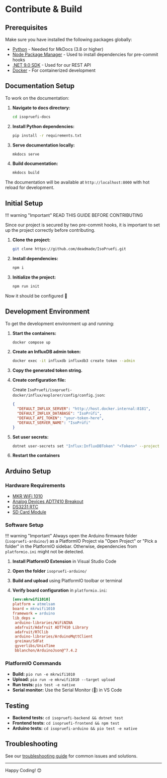 # Contribute & Build

## Prerequisites

Make sure you have installed the following packages globally:

- [Python](https://www.python.org/) - Needed for MkDocs (3.8 or higher)
- [Node Package Manager](https://www.npmjs.com/) - Used to install dependencies for pre-commit hooks
- [.NET 9.0 SDK](https://dotnet.microsoft.com/en-us/download) - Used for our REST API
- [Docker](https://www.docker.com/) - For containerized development

## Documentation Setup

To work on the documentation:

1. **Navigate to docs directory:**
   ```bash
   cd isopruefi-docs
   ```

2. **Install Python dependencies:**
   ```bash
   pip install -r requirements.txt
   ```

3. **Serve documentation locally:**
   ```bash
   mkdocs serve
   ```

4. **Build documentation:**
   ```bash
   mkdocs build
   ```

The documentation will be available at `http://localhost:8000` with hot reload for development.

## Initial Setup

!!! warning "Important"
    READ THIS GUIDE BEFORE CONTRIBUTING

Since our project is secured by two pre-commit hooks, it is important to set up the project correctly before contributing.

1. **Clone the project:**
   ```bash
   git clone https://github.com/deadmade/IsoPruefi.git
   ```

2. **Install dependencies:**
   ```bash
   npm i
   ```

3. **Initialize the project:**
   ```bash
   npm run init
   ```

Now it should be configured 🚀

## Development Environment

To get the development environment up and running:

1. **Start the containers:**
   ```bash
   docker compose up
   ```

2. **Create an InfluxDB admin token:**
   ```bash
   docker exec -it influxdb influxdb3 create token --admin
   ```

3. **Copy the generated token string.**

4. **Create configuration file:**
   
   Create `IsoPruefi/isopruefi-docker/influx/explorer/config/config.json`:
   ```json
   {
     "DEFAULT_INFLUX_SERVER": "http://host.docker.internal:8181",
     "DEFAULT_INFLUX_DATABASE": "IsoPrüfi",
     "DEFAULT_API_TOKEN": "your-token-here",
     "DEFAULT_SERVER_NAME": "IsoPrüfi"
   }
   ```

5. **Set user secrets:**
   ```bash
   dotnet user-secrets set "Influx:InfluxDBToken" "<Token>" --project isopruefi-backend\MQTT-Receiver-Worker\MQTT-Receiver-Worker.csproj
   ```

6. **Restart the containers**

## Arduino Setup

### Hardware Requirements

- [MKR WiFi 1010](https://docs.arduino.cc/hardware/mkr-wifi-1010/#features)
- [Analog Devices ADT7410 Breakout](https://learn.adafruit.com/adt7410-breakout?view=all)
- [DS3231 RTC](https://randomnerdtutorials.com/guide-for-real-time-clock-rtc-module-with-arduino-ds1307-and-ds3231/)
- [SD Card Module](https://randomnerdtutorials.com/guide-to-sd-card-module-with-arduino/)

### Software Setup

!!! warning "Important"
    Always open the Arduino firmware folder (`isopruefi-arduino/`) as a PlatformIO Project via "Open Project" or "Pick a folder" in the PlatformIO sidebar. Otherwise, dependencies from `platformio.ini` might not be detected.

1. **Install PlatformIO Extension** in Visual Studio Code

2. **Open the folder** `isopruefi-arduino/`

3. **Build and upload** using PlatformIO toolbar or terminal

4. **Verify board configuration** in `platformio.ini`:
   ```ini
   [env:mkrwifi1010]
   platform = atmelsam
   board = mkrwifi1010
   framework = arduino
   lib_deps = 
   	arduino-libraries/WiFiNINA
   	adafruit/Adafruit ADT7410 Library
   	adafruit/RTClib
   	arduino-libraries/ArduinoMqttClient
   	greiman/SdFat
   	gyverlibs/UnixTime
   	bblanchon/ArduinoJson@^7.4.2
   ```

### PlatformIO Commands

- **Build:** `pio run -e mkrwifi1010`
- **Upload:** `pio run -e mkrwifi1010 --target upload`
- **Run tests:** `pio test -e native`
- **Serial monitor:** Use the Serial Monitor (🔌) in VS Code

## Testing

- **Backend tests:** `cd isopruefi-backend && dotnet test`
- **Frontend tests:** `cd isopruefi-frontend && npm test`
- **Arduino tests:** `cd isopruefi-arduino && pio test -e native`

## Troubleshooting

See our [troubleshooting guide](troubleshooting.md) for common issues and solutions.

---

Happy Coding! 😊
